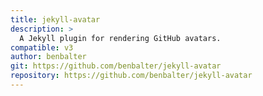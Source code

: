 ```yaml
---
title: jekyll-avatar
description: >
  A Jekyll plugin for rendering GitHub avatars.
compatible: v3
author: benbalter
git: https://github.com/benbalter/jekyll-avatar
repository: https://github.com/benbalter/jekyll-avatar
---
```

